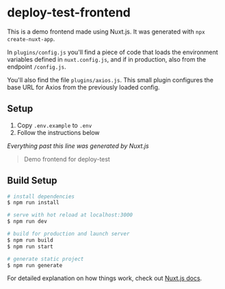 # deploy-test-frontend

This is a demo frontend made using Nuxt.js. It was generated with `npx
create-nuxt-app`.

In `plugins/config.js` you'll find a piece of code that loads the environment
variables defined in `nuxt.config.js`, and if in production, also from the
endpoint `/config.js`.

You'll also find the file `plugins/axios.js`. This small plugin configures the
base URL for Axios from the previously loaded config.

## Setup

1. Copy `.env.example` to `.env`
2. Follow the instructions below

*Everything past this line was generated by Nuxt.js*

> Demo frontend for deploy-test

## Build Setup

``` bash
# install dependencies
$ npm run install

# serve with hot reload at localhost:3000
$ npm run dev

# build for production and launch server
$ npm run build
$ npm run start

# generate static project
$ npm run generate
```

For detailed explanation on how things work, check out [Nuxt.js docs](https://nuxtjs.org).
